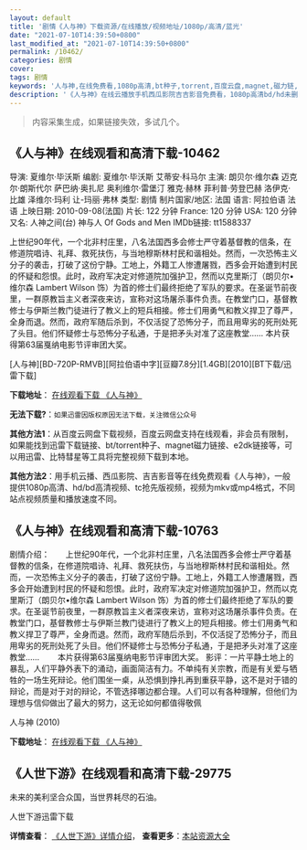 ```yaml
---
layout: default
title: '剧情《人与神》下载资源/在线播放/视频地址/1080p/高清/蓝光'
date: "2021-07-10T14:39:50+0800"
last_modified_at: "2021-07-10T14:39:50+0800"
permalink: /10462/
categories: 剧情
cover:
tags: 剧情
keywords: '人与神,在线免费看,1080p高清,bt种子,torrent,百度云盘,magnet,磁力链,迅雷下载资源'
description: '《人与神》在线云播放手机西瓜影院吉吉影音免费看，1080p高清bd/hd未删减完整版和tc抢先枪版，mkv/mp4格式，附带bt/torrent种子、magnet/磁力链、百度云盘、网盘资源迅雷下载链接'
---
```


>内容采集生成，如果链接失效，多试几个。


## 《人与神》在线观看和高清下载-10462

导演: 夏维尔·毕沃斯 编剧: 夏维尔·毕沃斯 艾蒂安·科马尔 主演: 朗贝尔·维尔森 迈克尔·朗斯代尔 萨巴纳·奥扎尼 奥利维尔·雷堡汀 雅克·赫林 菲利普·劳登巴赫 洛伊克·比雄 泽维尔·玛利 让-玛丽·弗林 类型: 剧情 制片国家/地区: 法国 语言: 阿拉伯语 法语 上映日期: 2010-09-08(法国) 片长: 122 分钟 France: 120 分钟 USA: 120 分钟 又名: 人神之间(台) 神与人 Of Gods and Men IMDb链接: tt1588337

上世纪90年代，一个北非村庄里，八名法国西多会修士严守着基督教的信条，在修道院唱诗、礼拜、救死扶伤，与当地穆斯林村民和谐相处。然而，一次恐怖主义分子的袭击，打破了这份宁静。工地上，外籍工人惨遭屠戮，西多会开始遭到村民的怀疑和怨恨。此时，政府军决定对修道院加强护卫，然而以克里斯汀（朗贝尔•维尔森 Lambert Wilson 饰）为首的修士们最终拒绝了军队的要求。在圣诞节前夜里，一群原教旨主义者深夜来访，宣称对这场屠杀事件负责。在教堂门口，基督教修士与伊斯兰教门徒进行了教义上的短兵相接。修士们用勇气和教义捍卫了尊严，全身而退。然而，政府军随后杀到，不仅活捉了恐怖分子，而且用卑劣的死刑处死了头目。他们怀疑修士与恐怖分子私通，于是把矛头对准了这座教堂…… 本片获得第63届戛纳电影节评审团大奖。


[人与神][BD-720P-RMVB][阿拉伯语中字][豆瓣7.8分][1.4GB][2010][BT下载/迅雷下载]

**下载地址**： [在线观看下载 《人与神》](https://www.btdx8.com/torrent/of_gods_and_men_2010.html) 


**无法下载?**：`如果迅雷因版权原因无法下载，关注微信公众号 `

**其他方法1**：从百度云网盘下载视频，百度云网盘支持在线观看，非会员有限制，如果能找到迅雷下载链接、bt/torrent种子、magnet磁力链接、e2dk链接等，可以用迅雷、比特彗星等工具将完整视频下载到本地。

**其他方法2**：用手机云播、西瓜影院、吉吉影音等在线免费观看《人与神》，一般提供1080p高清、hd/bd高清视频、tc抢先版视频，视频为mkv或mp4格式，不同站点视频质量和播放速度不同。


## 《人与神》在线观看和高清下载-10763

剧情介绍：　　上世纪90年代，一个北非村庄里，八名法国西多会修士严守着基督教的信条，在修道院唱诗、礼拜、救死扶伤，与当地穆斯林村民和谐相处。然而，一次恐怖主义分子的袭击，打破了这份宁静。工地上，外籍工人惨遭屠戮，西多会开始遭到村民的怀疑和怨恨。此时，政府军决定对修道院加强护卫，然而以克里斯汀（朗贝尔•维尔森 Lambert Wilson 饰）为首的修士们最终拒绝了军队的要求。在圣诞节前夜里，一群原教旨主义者深夜来访，宣称对这场屠杀事件负责。在教堂门口，基督教修士与伊斯兰教门徒进行了教义上的短兵相接。修士们用勇气和教义捍卫了尊严，全身而退。然而，政府军随后杀到，不仅活捉了恐怖分子，而且用卑劣的死刑处死了头目。他们怀疑修士与恐怖分子私通，于是把矛头对准了这座教堂…… 　　本片获得第63届戛纳电影节评审团大奖。 影评：一片平静土地上的暴乱，人们平静外表下的涌动，画面简洁有力。不单纯有关宗教，而是有关爱与牺牲的一场生死辩论。他们围坐一桌，从恐惧到挣扎再到重获平静，这不是对于错的辩论，而是对于对的辩论，不管选择哪边都合理。人们可以有各种理解，但他们为理想与信仰做出了最大的努力，这无论如何都值得敬佩


人与神 (2010)

**下载地址**： [在线观看下载 《人与神》](https://www.btbtdy.me/btdy/dy8160.html) 


## 《人世下游》在线观看和高清下载-29775

未来的美利坚合众国，当世界耗尽的石油。


人世下游迅雷下载

**详情查看**： [《人世下游》详情介绍](/movie/29775/)， **查看更多**：[本站资源大全](/movie/t/all/)

